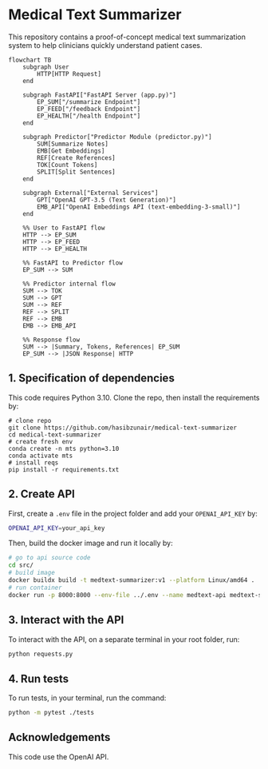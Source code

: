 # Medical Text Summarizer

This repository contains a proof-of-concept medical text summarization system to help clinicians quickly understand patient cases.

```mermaid
flowchart TB
    subgraph User
        HTTP[HTTP Request]
    end

    subgraph FastAPI["FastAPI Server (app.py)"]
        EP_SUM["/summarize Endpoint"]
        EP_FEED["/feedback Endpoint"]
        EP_HEALTH["/health Endpoint"]
    end

    subgraph Predictor["Predictor Module (predictor.py)"]
        SUM[Summarize Notes]
        EMB[Get Embeddings]
        REF[Create References]
        TOK[Count Tokens]
        SPLIT[Split Sentences]
    end

    subgraph External["External Services"]
        GPT["OpenAI GPT-3.5 (Text Generation)"]
        EMB_API["OpenAI Embeddings API (text-embedding-3-small)"]
    end

    %% User to FastAPI flow
    HTTP --> EP_SUM
    HTTP --> EP_FEED
    HTTP --> EP_HEALTH

    %% FastAPI to Predictor flow
    EP_SUM --> SUM

    %% Predictor internal flow
    SUM --> TOK
    SUM --> GPT
    SUM --> REF
    REF --> SPLIT
    REF --> EMB
    EMB --> EMB_API

    %% Response flow
    SUM --> |Summary, Tokens, References| EP_SUM
    EP_SUM --> |JSON Response| HTTP
```

## 1. Specification of dependencies

This code requires Python 3.10. Clone the repo, then install the requirements by:

```
# clone repo
git clone https://github.com/hasibzunair/medical-text-summarizer
cd medical-text-summarizer
# create fresh env
conda create -n mts python=3.10     
conda activate mts
# install reqs
pip install -r requirements.txt
```

## 2. Create API

First, create a `.env` file in the project folder and add your `OPENAI_API_KEY` by:

```bash
OPENAI_API_KEY=your_api_key
```

Then, build the docker image and run it locally by:
```bash
# go to api source code
cd src/
# build image
docker buildx build -t medtext-summarizer:v1 --platform Linux/amd64 .
# run container
docker run -p 8000:8000 --env-file ../.env --name medtext-api medtext-summarizer:v1
```

## 3. Interact with the API

To interact with the API, on a separate terminal in your root folder, run:
```bash
python requests.py
```

## 4. Run tests

To run tests, in your terminal, run the command:
```bash
python -m pytest ./tests
```

## Acknowledgements

This code use the OpenAI API.